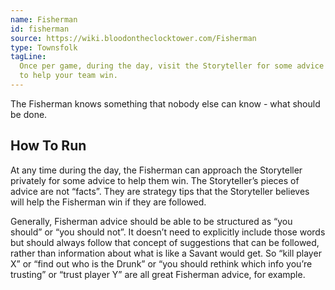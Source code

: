 ```yaml
---
name: Fisherman
id: fisherman
source: https://wiki.bloodontheclocktower.com/Fisherman
type: Townsfolk
tagLine:
  Once per game, during the day, visit the Storyteller for some advice
  to help your team win.
---
```


The Fisherman knows something that nobody else can know - what should be
done.

## How To Run

At any time during the day, the Fisherman can approach the Storyteller
privately for some advice to help them win. The Storyteller’s pieces of
advice are not “facts”. They are strategy tips that the Storyteller
believes will help the Fisherman win if they are followed.

Generally, Fisherman advice should be able to be structured as “you
should” or “you should not”. It doesn’t need to explicitly include those
words but should always follow that concept of suggestions that can be
followed, rather than information about what is like a Savant would get.
So “kill player X” or “find out who is the Drunk” or “you should rethink
which info you’re trusting” or “trust player Y” are all great Fisherman
advice, for example.
